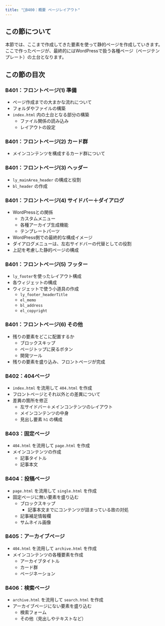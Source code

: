 ```yaml
---
title: "📁B400：概要 ページレイアウト"
---
```


## この節について

本節では、ここまで作成してきた要素を使って静的ページを作成していきます。ここで作ったページが、最終的にはWordPressで扱う各種ページ（ページテンプレート）の土台となります。

## この節の目次

### B401：フロントページ(1) 準備

- ページ作成までの大まかな流れについて
- フォルダやファイルの構築
- `index.html` 内の土台となる部分の構築
  - ファイル関係の読み込み
  - レイアウトの設定

### B401：フロントページ(2) カード群

- メインコンテンツを構成するカード群について

### B401：フロントページ(3) ヘッダー

- `ly_mainArea_header` の構成と役割
- `bl_header` の作成

### B401：フロントページ(4) サイドバー＋ダイアログ

- WordPressとの関係
  - カスタムメニュー
  - 各種アーカイブ生成機能
  - テンプレートパーツ
- WordPress側での最終的な構成イメージ
- ダイアログメニューは、左右サイドバーの代替としての役割
- 上記を考慮した静的ページの構成

### B401：フロントページ(5) フッター

- `ly_footer`を使ったレイアウト構成
- 各ウィジェットの構成
- ウィジェットで使う小道具の作成
  - `ly_footer_headerTitle`
  - `el_memo`
  - `bl_address`
  - `el_copyright`

### B401：フロントページ(6) その他

- 残りの要素をどこに配置するか
  - ブロックスキップ
  - ページトップに戻るボタン
  - 開発ツール
- 残りの要素を盛り込み、フロントページが完成

### B402：404ページ

- `index.html` を流用して `404.html` を作成
- フロントページとそれ以外との差異について
- 差異の箇所を修正
  - 左サイドバー＋メインコンテンツのレイアウト
  - メインコンテンツの中身
  - 見出し要素 `h1` の構成

### B403：固定ページ

- `404.html` を流用して `page.html` を作成
- メインコンテンツの作成
  - 記事タイトル
  - 記事本文

### B404：投稿ページ

- `page.html` を流用して `single.html` を作成
- 固定ページに無い要素を盛り込む
  - ブロックスキップ
    - 記事本文までにコンテンツが詰まっている故の対処
  - 記事補足情報欄
  - サムネイル画像

### B405：アーカイブページ

- `404.html` を流用して `archive.html` を作成
- メインコンテンツの各種要素を作成
  - アーカイブタイトル
  - カード群
  - ページネーション

### B406：検索ページ

- `archive.html` を流用して `search.html` を作成
- アーカイブページにない要素を盛り込む
  - 検索フォーム
  - その他（見出しやテキストなど）

